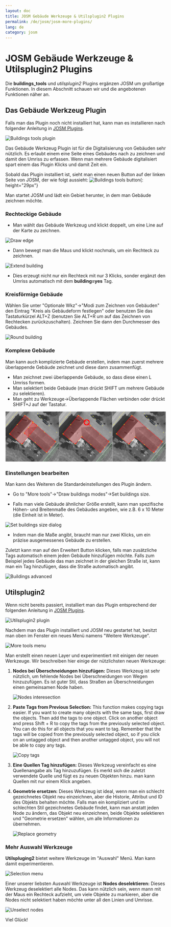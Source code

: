 ```yaml
---
layout: doc
title: JOSM Gebäude Werkzeuge & Utilsplugin2 Plugins
permalink: /de/josm/josm-more-plugins/
lang: de
category: josm
---
```


JOSM Gebäude Werkzeuge & Utilsplugin2 Plugins
============


Die **buildings_tools** und *utilsplugin2* Plugins ergänzen JOSM um großartige Funktionen. In diesem Abschnitt schauen wir und die angebotenen Funktionen näher an.  

Das Gebäude Werkzeug Plugin
--------------------------

Falls man das Plugin noch nicht installiert hat, kann man es installieren nach folgender Anleitung in  [JOSM Plugins](/en/josm/josm-plugins).  

![Buildings tools plugin][]

Das Gebäude Werkzeug Plugin ist für die Digitalisierung von Gebäuden sehr nützlich. Es erlaubt einem eine Seite eines Gebäudes nach zu zeichnen und damit den Umriss zu erfassen. Wenn man mehrere Gebäude digitalisiert spart einem das Plugin Klicks und damit Zeit ein.  

Sobald das Plugin installiert ist, sieht man einen neuen Button auf der linken Seite von JOSM, der wie folgt aussieht: ![Buildings tools button][]{: height="29px"}

Man startet JOSM und lädt ein Gebiet herunter, in dem man Gebäude zeichnen möchte.  

### Rechteckige Gebäude

* Man wählt das Gebäude Werkzeug und klickt doppelt, um eine Line auf der Karte zu zeichnen.  

![Draw edge][]

* Dann bewegt man die Maus und klickt nochmals, um ein Rechteck zu zeichnen.  

![Extend building][]

* Dies erzeugt nicht nur ein Rechteck mit nur 3 Klicks, sonder ergänzt den Umriss automatisch mit dem **building=yes** Tag.  

### Kreisförmige Gebäude

Wählen Sie unter "Optionale Wkz"->"Modi zum Zeichnen von Gebäuden" den Eintrag "Kreis als Gebäudeform festlegen" oder benutzen Sie das Tastaturkürzel ALT+Z (benutzen Sie ALT+R um auf das Zeichnen von Rechtecken zurückzuschalten). Zeichnen Sie dann den Durchmesser des Gebäudes.

![Round building][]

### Komplexe Gebäude

Man kann auch komplizierte Gebäude erstellen, indem man zuerst mehrere überlappende Gebäude zeichnet und diese dann zusammenfügt.  

* Man zeichnet zwei überlappende Gebäude, so dass diese einen L Umriss formen.  
* Man selektiert beide Gebäude (man drückt SHIFT um mehrere Gebäude zu selektieren).  
* Man geht zu Werkzeuge->Überlappende Flächen verbinden oder drückt SHIFT+J auf der Tastatur.  

![Merge buildings][]

### Einstellungen bearbeiten

Man kann des Weiteren die Standardeinstellungen des Plugin ändern.  

* Go to "More tools"->"Draw buildings modes"->Set buildings size.

* Falls man viele Gebäude ähnlicher Größe erstellt, kann man spezifische Höhen- und Breitenmaße  des Gebäudes angeben, wie z.B. 6 x 10 Meter (die Einheit ist in Meter).  

![Set buildings size dialog][]

* Indem man die Maße angibt, braucht man nur zwei Klicks, um ein präzise ausgemessenes Gebäude zu erstellen.  

Zuletzt kann man auf den Erweitert Button klicken, falls man zusätzliche Tags automatisch einem jeden Gebäude hinzufügen möchte. Falls zum Beispiel jedes Gebäude das man zeichnet in der gleichen Straße ist, kann man ein Tag hinzufügen, dass die Straße automatisch angibt.  

![Buildings advanced][]


Utilsplugin2
-------------

Wenn nicht bereits passiert, installiert man das Plugin entsprechend der folgenden Anleitung in  [JOSM Plugins](/de/josm/josm-plugins).  

![Utilsplugin2 plugin][]

Nachdem man das Plugin installiert und JOSM neu gestartet hat, besitzt man oben im Fenster ein neues Menü  namens "Weitere Werkzeuge".  

![More tools menu][]

Man erstellt einen neuen Layer und experimentiert mit einigen der neuen Werkzeuge. Wir beschreiben hier einige der nützlichsten neuen Werkzeuge:  

1. **Nodes bei Überschneidungen hinzufügen:** Dieses Werkzeug ist sehr nützlich, um fehlende Nodes bei Überschneidungen von Wegen hinzuzufügen. Es ist guter Stil, dass Straßen an Überschneidungen einen gemeinsamen Node haben.  

    ![Nodes interesection][]

2. **Paste Tags from Previous Selection:**  This function makes copying tags easier.  If you want to create many objects with the same tags, first draw the objects.  Then add the tags to one object.  Click on another object and press Shift + R to copy the tags from the previously selected object.  You can do this for all objects that you want to tag.  Remember that the tags will be copied from the previously selected object, so if you click on an untagged object and then another untagged object, you will not be able to copy any tags.  

    ![Copy tags][]

3. **Eine Quellen Tag hinzufügen:** Dieses Werkzeug vereinfacht es eine Quellenangabe als Tag hinzuzufügen. Es merkt sich die zuletzt verwendete Quelle und fügt es zu neuen Objekten hinzu. man kann Quellen mit nur einem Klick angeben.  

4. **Geometrie ersetzen:** Dieses Werkzeug ist ideal, wenn man ein schlecht gezeichnetes Objekt neu einzeichnen, aber die Historie, Attribut und ID des Objekts behalten möchte. Falls man ein kompliziert und im schlechten Stil gezeichnetes Gebäude findet, kann man anstatt jeden Node zu ändern, das Objekt neu einzeichnen, beide Objekte selektieren und "Geometrie ersetzen" wählen, um alle Informationen zu übernehmen.  

    ![Replace geometry][]


### Mehr Auswahl Werkzeuge

**Utilspluging2** bietet weitere Werkzeuge im "Auswahl" Menü. Man kann damit experimentieren.  

![Selection menu][]

Einer unserer liebsten Auswahl Werkzeuge ist **Nodes deselektieren:** Dieses Werkzeug deselektiert alle Nodes. Das kann nützlich sein, wenn mann mit der Maus ein Rechteck aufzieht, um viele Objekte zu markieren, aber die Nodes nicht selektiert haben möchte unter all den Linien und Umrisse.  

![Unselect nodes][]

Viel Glück!  


[Buildings tools plugin]: /images/josm/buildings_tools-plugin.png
[Buildings tools button]: /images/josm/buildings_tools-button.png
[Draw edge]: /images/josm/draw-edge.png
[Extend building]: /images/josm/extend-building.png
[Merge buildings]: /images/josm/merge-buildings.png
[Set buildings size]: /images/josm/set-buildings-size.png
[Set buildings size dialog]: /images/josm/set-buildings-size-dialog.png
[Buildings advanced]: /images/josm/buildings-advanced.png
[Utilsplugin2 plugin]: /images/josm/utilsplugin2-plugin.png
[More tools menu]: /images/josm/more-tools-menu.png
[Nodes interesection]: /images/josm/utilsplugin2-nodes-intersection.png
[Copy tags]: /images/josm/utilsplugin2-copy-tags.png
[Replace geometry]: /images/josm/utilsplugin2-replace-geometry.png
[Selection menu]: /images/josm/selection-menu.png
[Unselect nodes]: /images/josm/utilsplugin2-unselect-nodes.png
[Round building]: /images/josm/buildings_tools-round.png

